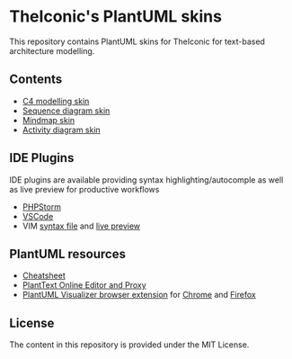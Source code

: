 # TheIconic's PlantUML skins

This repository contains PlantUML skins for TheIconic for text-based
architecture modelling.

## Contents
- [C4 modelling skin](src/C4)
- [Sequence diagram skin](src/sequence)
- [Mindmap skin](src/mindmap)
- [Activity diagram skin](src/activity)

## IDE Plugins
IDE plugins are available providing syntax highlighting/autocomple as well
as live preview for productive workflows
- [PHPStorm](https://plugins.jetbrains.com/plugin/7017-plantuml-integration)
- [VSCode](https://marketplace.visualstudio.com/items?itemName=jebbs.plantuml)
- VIM [syntax file](https://github.com/aklt/plantuml-syntax) and [live preview](https://github.com/weirongxu/plantuml-previewer.vim)

## PlantUML resources
- [Cheatsheet](https://blog.anoff.io/img/puml-cheatsheet.pdf)
- [PlantText Online Editor and Proxy](https://www.planttext.com/)
- [PlantUML Visualizer browser extension](https://github.com/WillBooster/plantuml-visualizer)
for [Chrome](https://chrome.google.com/webstore/detail/plantuml-visualizer/ffaloebcmkogfdkemcekamlmfkkmgkcf?hl=en)
and [Firefox](https://addons.mozilla.org/en-US/firefox/addon/plantuml-visualizer/)

## License
The content in this repository is provided under the MIT License.
